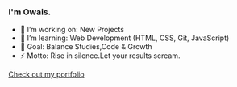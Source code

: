 ### I'm Owais.

- 🔭 I’m working on: New Projects
- 🌱 I’m learning: Web Development (HTML, CSS, Git, JavaScript)
- 🛐 Goal: Balance Studies,Code & Growth
- ⚡ Motto: Rise in silence.Let your results scream.

[Check out my portfolio](https://owaiso7.github.io/RiseInSilence)
